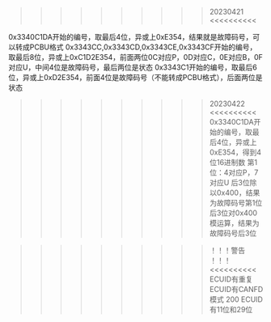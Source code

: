>>>>>>>>>> 20230421 <<<<<<<<<<

0x3340C1DA开始的编号，取最后4位，异或上0xE354，结果就是故障码号，可以转成PCBU格式
0x3343CC,0x3343CD,0x3343CE,0x3343CF开始的编号，取最后8位，异或上0xC1D2E354，前面两位0C对应P，0D对应C，0E对应B，0F对应U，中间4位是故障码号，最后两位是状态
0x3343C1开始的编号，取最后6位，异或上0xD2E354，前面4位是故障码号（不能转成PCBU格式），后面两位是状态

>>>>>>>>>> 20230422 <<<<<<<<<<
0x3340C1DA开始的编号，取最后4位，异或上0xE354，得到4位16进制数
第1位：4对应P，7对应U
后3位除以0x400，结果为故障码号第1位
后3位对0x400模运算，结果为故障码号后3位


>>>>>>>>>> ！！！警告 ！！！ <<<<<<<<<<
ECUID有重复
ECUID有CANFD模式 200
ECUID有11位和29位